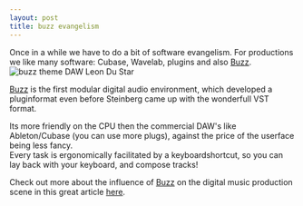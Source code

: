 ```yaml
---
layout: post
title: buzz evangelism
---
```

Once in a while we have to do a bit of software evangelism. For productions we like many software: Cubase, Wavelab, plugins and also [Buzz](http://www.buzzmachines.com/).  
![buzz theme DAW Leon Du Star](/img/brutix_small_med.jpg)  
  
[Buzz](http://www.buzzmachines.com/) is the first modular digital audio environment, which developed a pluginformat even before Steinberg came up with the wonderfull VST format.  
  
Its more friendly on the CPU then the commercial DAW's like Ableton/Cubase (you can use more plugs), against the price of the userface being less fancy.  
Every task is ergonomically facilitated by a keyboardshortcut, so you can lay back with your keyboard, and compose tracks!  
  
Check out more about the influence of [Buzz](http://www.buzzmachines.com/) on the digital music production scene in this great article [here](http://www.zzub.org/static/documentation/articles/buzz-rundown.html).